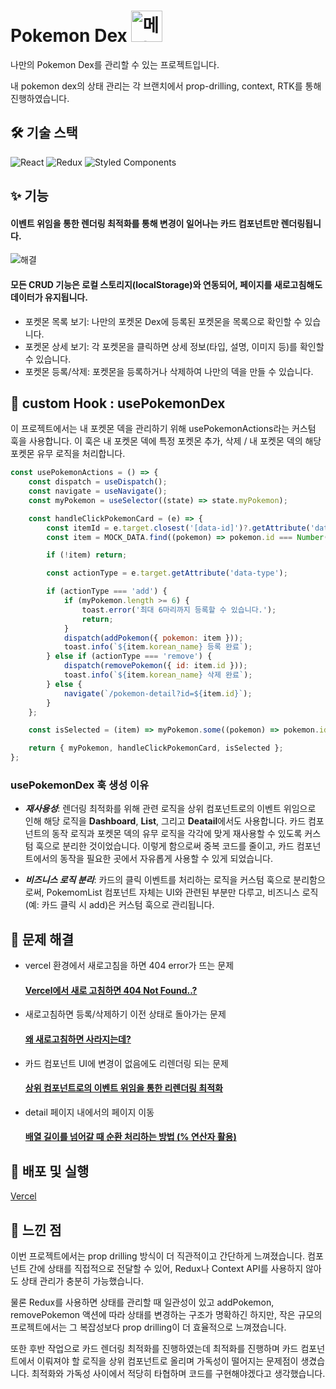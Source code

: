 # Pokemon Dex <img src="https://github.com/user-attachments/assets/3fff1123-2912-499a-afbc-f5a8ce2acdbe" alt="메타몽" width="50px"/>

나만의 Pokemon Dex를 관리할 수 있는 프로젝트입니다.

내 pokemon dex의 상태 관리는 각 브랜치에서 prop-drilling, context, RTK를 통해 진행하였습니다.

## 🛠️ 기술 스택 

![React](https://img.shields.io/badge/React-61DAFB?style=flat&logo=react&logoColor=white)
![Redux](https://img.shields.io/badge/Redux-764ABC?style=flat&logo=redux&logoColor=white)
![Styled Components](https://img.shields.io/badge/Styled_Components-DB7093?style=flat&logo=styled-components&logoColor=white)



## ✨ 기능 

#### 이벤트 위임을 통한 렌더링 최적화를 통해 변경이 일어나는 카드 컴포넌트만 렌더링됩니다.
![해결](https://github.com/user-attachments/assets/fad0bf4d-0f3c-4443-85ec-38d0d82fd27b)

#### 모든 CRUD 기능은 로컬 스토리지(localStorage)와 연동되어, 페이지를 새로고침해도 데이터가 유지됩니다.
- 포켓몬 목록 보기: 나만의 포켓몬 Dex에 등록된 포켓몬을 목록으로 확인할 수 있습니다.
- 포켓몬 상세 보기: 각 포켓몬을 클릭하면 상세 정보(타입, 설명, 이미지 등)를 확인할 수 있습니다.
- 포켓몬 등록/삭제: 포켓몬을 등록하거나 삭제하여 나만의 덱을 만들 수 있습니다.

## 🧩 custom Hook : usePokemonDex 
이 프로젝트에서는 내 포켓몬 덱을 관리하기 위해 usePokemonActions라는 커스텀 훅을 사용합니다. 이 훅은 내 포켓몬 덱에 특정 포켓몬 추가, 삭제 / 내 포켓몬 덱의 해당 포켓몬 유무 로직을 처리합니다.

```javascript
const usePokemonActions = () => {
    const dispatch = useDispatch();
    const navigate = useNavigate();
    const myPokemon = useSelector((state) => state.myPokemon);

    const handleClickPokemonCard = (e) => {
        const itemId = e.target.closest('[data-id]')?.getAttribute('data-id');
        const item = MOCK_DATA.find((pokemon) => pokemon.id === Number(itemId));

        if (!item) return;

        const actionType = e.target.getAttribute('data-type');

        if (actionType === 'add') {
            if (myPokemon.length >= 6) {
                toast.error('최대 6마리까지 등록할 수 있습니다.');
                return;
            }
            dispatch(addPokemon({ pokemon: item }));
            toast.info(`${item.korean_name} 등록 완료`);
        } else if (actionType === 'remove') {
            dispatch(removePokemon({ id: item.id }));
            toast.info(`${item.korean_name} 삭제 완료`);
        } else {
            navigate(`/pokemon-detail?id=${item.id}`);
        }
    };

    const isSelected = (item) => myPokemon.some((pokemon) => pokemon.id === item.id);

    return { myPokemon, handleClickPokemonCard, isSelected };
};
```

### usePokemonDex 훅 생성 이유
- ***재사용성***: 렌더링 최적화를 위해 관련 로직을 상위 컴포넌트로의 이벤트 위임으로 인해 해당 로직을 **Dashboard**, **List**, 그리고 **Deatail**에서도 사용합니다. 카드 컴포넌트의 동작 로직과 포켓몬 덱의 유무 로직을 각각에 맞게 재사용할 수 있도록 커스텀 훅으로 분리한 것이었습니다. 이렇게 함으로써 중복 코드를 줄이고, 카드 컴포넌트에서의 동작을 필요한 곳에서 자유롭게 사용할 수 있게 되었습니다.
  
- ***비즈니스 로직 분리***: 카드의 클릭 이벤트를 처리하는 로직을 커스텀 훅으로 분리함으로써, PokemomList 컴포넌트 자체는 UI와 관련된 부분만 다루고, 비즈니스 로직(예: 카드 클릭 시 add)은 커스텀 훅으로 관리됩니다. 


## 📝 문제 해결

- vercel 환경에서 새로고침을 하면 404 error가 뜨는 문제  
  #### [Vercel에서 새로 고침하면 404 Not Found..?](https://dlawi0108.tistory.com/54)

- 새로고침하면 등록/삭제하기 이전 상태로 돌아가는 문제  
  #### [왜 새로고침하면 사라지는데?](https://dlawi0108.tistory.com/55)

- 카드 컴포넌트 UI에 변경이 없음에도 리렌더링 되는 문제  
  #### [상위 컴포넌트로의 이벤트 위임을 통한 리렌더링 최적화](https://dlawi0108.tistory.com/59)

- detail 페이지 내에서의 페이지 이동  
  #### [배열 길이를 넘어갈 때 순환 처리하는 방법 (% 연산자 활용)](https://dlawi0108.tistory.com/60)


## 🚀 배포 및 실행 
[Vercel](https://pokemon-dex-nu.vercel.app/)

## 🤔 느낀 점

이번 프로젝트에서는 prop drilling 방식이 더 직관적이고 간단하게 느껴졌습니다. 컴포넌트 간에 상태를 직접적으로 전달할 수 있어, Redux나 Context API를 사용하지 않아도 상태 관리가 충분히 가능했습니다.

물론 Redux를 사용하면 상태를 관리할 때 일관성이 있고 addPokemon, removePokemon 액션에 따라 상태를 변경하는 구조가 명확하긴 하지만, 작은 규모의 프로젝트에서는 그 복잡성보다 prop drilling이 더 효율적으로 느껴졌습니다.

또한 후반 작업으로 카드 렌더링 최적화를 진행하였는데 최적화를 진행하며 카드 컴포넌트에서 이뤄져야 할 로직을 상위 컴포넌트로 올리며 가독성이 떨어지는 문제점이 생겼습니다. 최적화와 가독성 사이에서 적당히 타협하며 코드를 구현해야겠다고 생각했습니다.




